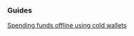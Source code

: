### Guides

[Spending funds offline using cold wallets](https://github.com/coolsnady/hxwallet/tree/master/docs/offline_wallets.md)
